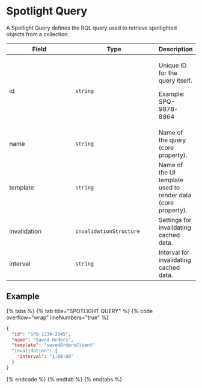 # Spotlight Query

A Spotlight Query defines the RQL query used to retrieve spotlighted objects from a collection.

<table><thead><tr><th width="208">Field</th><th width="228">Type</th><th>Description</th></tr></thead><tbody><tr><td>id</td><td><code>string</code></td><td><p>Unique ID for the query itself. </p><p>Example: SPQ-9878-8864</p></td></tr><tr><td>name</td><td><code>string</code></td><td>Name of the query (core property).</td></tr><tr><td>template</td><td><code>string</code></td><td>Name of the UI template used to render data (core property).</td></tr><tr><td>invalidation</td><td><code>invalidationStructure</code></td><td>Settings for invalidating cached data.</td></tr><tr><td>interval</td><td><code>string</code></td><td>Interval for invalidating cached data.</td></tr></tbody></table>

## Example

{% tabs %}
{% tab title="SPOTLIGHT QUERY" %}
{% code overflow="wrap" lineNumbers="true" %}
```json
{
  "id": "SPQ-1234-2345",
  "name": "Saved Orders",
  "template": "savedOrdersClient"
  "invalidation": {
    "interval": "1:00:00"
  }
}
```
{% endcode %}
{% endtab %}
{% endtabs %}
